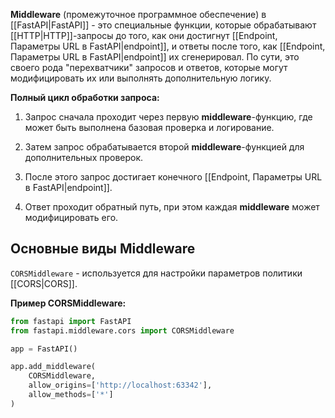 **Middleware** (промежуточное программное обеспечение) в [[FastAPI|FastAPI]] - это специальные функции, которые обрабатывают [[HTTP|HTTP]]-запросы до того, как они достигнут [[Endpoint, Параметры URL в FastAPI|endpoint]], и ответы после того, как [[Endpoint, Параметры URL в FastAPI|endpoint]] их сгенерировал. По сути, это своего рода "перехватчики" запросов и ответов, которые могут модифицировать их или выполнять дополнительную логику.

**Полный цикл обработки запроса:**

1. Запрос сначала проходит через первую **middleware**-функцию, где может быть выполнена базовая проверка и логирование.

2. Затем запрос обрабатывается второй **middleware**-функцией для дополнительных проверок.

3. После этого запрос достигает конечного [[Endpoint, Параметры URL в FastAPI|endpoint]].

4. Ответ проходит обратный путь, при этом каждая **middleware** может модифицировать его.

## Основные виды Middleware

`CORSMiddleware` - используется для настройки параметров политики [[CORS|CORS]].

**Пример CORSMiddleware:**

```Python
from fastapi import FastAPI
from fastapi.middleware.cors import CORSMiddleware

app = FastAPI()

app.add_middleware(
	CORSMiddleware,
	allow_origins=['http://localhost:63342'],
	allow_methods=['*']
)
```